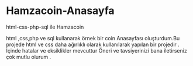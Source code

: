 # Hamzacoin-Anasayfa
html-css-php-sql ile Hamzacoin

html ,css,php ve sql kullanarak örnek bir coin Anasayfası oluşturdum.Bu projede html ve css daha ağırlıklı olarak kullanılarak yapılan bir projedir .
İçinde hatalar ve eksiklikler  mevcuttur  Öneri ve tavsiyerinizi bana iletirseniz çok mutlu olurum .
